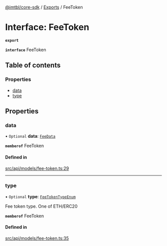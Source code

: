 [@imtbl/core-sdk](../README.md) / [Exports](../modules.md) / FeeToken

# Interface: FeeToken

**`export`** 

**`interface`** FeeToken

## Table of contents

### Properties

- [data](FeeToken.md#data)
- [type](FeeToken.md#type)

## Properties

### data

• `Optional` **data**: [`FeeData`](FeeData.md)

**`memberof`** FeeToken

#### Defined in

[src/api/models/fee-token.ts:29](https://github.com/immutable/imx-core-sdk/blob/7204457/src/api/models/fee-token.ts#L29)

___

### type

• `Optional` **type**: [`FeeTokenTypeEnum`](../modules.md#feetokentypeenum-1)

Fee token type. One of ETH/ERC20

**`memberof`** FeeToken

#### Defined in

[src/api/models/fee-token.ts:35](https://github.com/immutable/imx-core-sdk/blob/7204457/src/api/models/fee-token.ts#L35)
